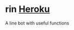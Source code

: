 # rin [Heroku](https://heroku-badge.herokuapp.com/?app=shibuya-rin)
A line bot with useful functions

